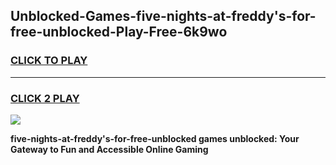 
## Unblocked-Games-five-nights-at-freddy's-for-free-unblocked-Play-Free-6k9wo
<h3>
<a href="https://premium76.site?title=five-nights-at-freddy's-for-free-unblocked&ref=21A">CLICK TO PLAY</a></h3>
<hr>

<h3>
<a href="https://premium76.site?title=five-nights-at-freddy's-for-free-unblocked&ref=21A">CLICK 2 PLAY</a>
  
</h3>

<a href="https://premium76.site?title=five-nights-at-freddy's-for-free-unblocked&ref=21A"><img src="https://clearcache.store/games.png"></a>


**five-nights-at-freddy's-for-free-unblocked games unblocked: Your Gateway to Fun and Accessible Online Gaming**
